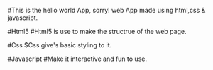 #This is the hello world App, sorry! web App made using html,css & javascript.

#Html5
#Html5 is use to make the structrue of the web page.

#Css
$Css give's basic styling to it.

#Javascript 
#Make it interactive and fun to use.